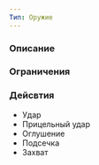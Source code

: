 ```yaml
---
Тип: Оружие
---
```

### Описание


### Ограничения

### Дейсвтия
- Удар
- Прицельный удар
- Оглушение
- Подсечка
- Захват
